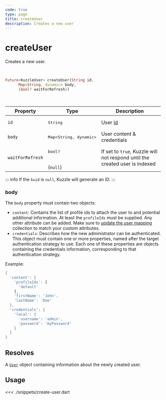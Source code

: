 ```yaml
---
code: true
type: page
title: createUser
description: Creates a new user
---
```


# createUser

Creates a new user.

<br />

```dart
Future<KuzzleUser> createUser(String id, 
      Map<String, dynamic> body,
      {bool? waitForRefresh})
```

<br />

| Property | Type | Description |
|--- |--- |--- |
| `id` | <pre>String</pre> | User [id](/core/2/guides/main-concepts/authentication#kuzzle-user-identifier-kuid) |
| `body` | <pre>Map<String, dynamic></pre> | User content &amp; credentials |
| `waitForRefresh` | <pre>bool?</pre><br />(`null`) | If set to `true`, Kuzzle will not respond until the created user is indexed |

::: info
If the `kuid` is `null`, Kuzzle will generate an ID.
:::

### body

The `body` property must contain two objects:
- `content`: Contains the list of profile ids to attach the user to and potential additional information. At least the `profileIds` must be supplied.
Any other attribute can be added. 
Make sure to [update the user mapping](/sdk/dart/3/controllers/security/update-user-mapping) collection to match your custom attributes.
- `credentials`: Describes how the new administrator can be authenticated. This object must contain one or more 
properties, named after the target authentication strategy to use. Each one of these properties are objects
containing the credentials information, corresponding to that authentication strategy.

Example: 

```dart
{
  'content': {
    'profileIds': [
      'default'
    ],
    'firstName': 'John',
    'lastName': 'Doe'
  },
  'credentials': {
    'local': {
      'username': 'admin',
      'password': 'myPassword'
    }
  }
}
```

## Resolves

A [`User`](sdk/dart/2/core-classes/user/introduction) object containing information about the newly created user.

## Usage

<<< ./snippets/create-user.dart

